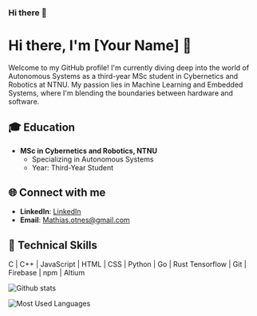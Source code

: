 ### Hi there 👋

# Hi there, I'm [Your Name] 👋

Welcome to my GitHub profile! I'm currently diving deep into the world of Autonomous Systems as a third-year MSc student in Cybernetics and Robotics at NTNU. My passion lies in Machine Learning and Embedded Systems, where I'm blending the boundaries between hardware and software.

## 🎓 Education
- **MSc in Cybernetics and Robotics, NTNU**
  - Specializing in Autonomous Systems
  - Year: Third-Year Student

## 🌐 Connect with me
- **LinkedIn**: [LinkedIn]([https://www.linkedin.com/in/yourlinkedin](https://www.linkedin.com/in/mathias-otnes-143912231/))
- **Email**: [Mathias.otnes@gmail.com](mailto:Mathias.otnes@gmail.com)

## 💼 Technical Skills

C | C++ | JavaScript | HTML | CSS | Python | Go | Rust
Tensorflow | Git | Firebase | npm | Altium

![Github stats](https://github-readme-stats-git-masterrstaa-rickstaa.vercel.app/api?username=Mathiasotnes&theme=dracula)

![Most Used Languages](https://github-readme-stats.vercel.app/api/top-langs/?username=Mathiasotnes&theme={dracula})

